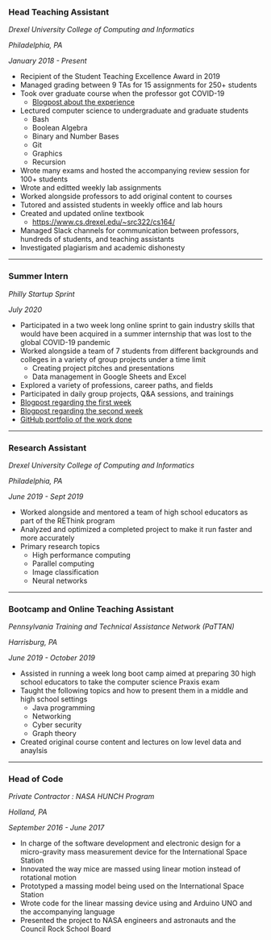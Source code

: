 <h3 class="pr">Head Teaching Assistant</h3>

_Drexel University College of Computing and Informatics_

_Philadelphia, PA_

_January 2018 - Present_

* Recipient of the Student Teaching Excellence Award in 2019
* Managed grading between 9 TAs for 15 assignments for 250+ students
* Took over graduate course when the professor got COVID-19
	* [Blogpost about the experience](blogposts/2020-06-16_570.html)
* Lectured computer science to undergraduate and graduate students 
	* Bash
	* Boolean Algebra
	* Binary and Number Bases
	* Git
	* Graphics
	* Recursion
* Wrote many exams and hosted the accompanying review session for 100+
	students
* Wrote and editted weekly lab assignments
* Worked alongside professors to add original content to courses
* Tutored and assisted students in weekly office and lab hours
* Created and updated online textbook 
	* <https://www.cs.drexel.edu/~src322/cs164/>
* Managed Slack channels for communication between professors, hundreds of 
	students, and teaching assistants
* Investigated plagiarism and academic dishonesty

---

<h3 class="po">Summer Intern</h3>

_Philly Startup Sprint_

_July 2020_

* Participated in a two week long online sprint to gain industry skills that 
	would have been acquired in a summer internship that was lost to the 
	global COVID-19 pandemic
* Worked alongside a team of 7 students from different backgrounds and colleges
	in a variety of group projects under a time limit
	* Creating project pitches and presentations
	* Data management in Google Sheets and Excel
* Explored a variety of professions, career paths, and fields
* Participated in daily group projects, Q&A sessions, and trainings
* [Blogpost regarding the first week](blogposts/2020-07-17_phillystartup)
* [Blogpost regarding the second week](blogposts/2020-07-24_phillystartup2)
* [GitHub portfolio of the work done](https://github.com/charlierosec/PhillyStartupSprint2020)

---

<h3 class="py">Research Assistant</h3>

_Drexel University College of Computing and Informatics_

_Philadelphia, PA_

_June 2019 - Sept 2019_

* Worked alongside and mentored a team of high school educators as part of the
	REThink program
* Analyzed and optimized a completed project to make it run faster and more
	accurately
* Primary research topics
	* High performance computing
	* Parallel computing
	* Image classification
	* Neural networks

--- 

<h3 class="pg">Bootcamp and Online Teaching Assistant</h3>

_Pennsylvania Training and Technical Assistance Network (PaTTAN)_

_Harrisburg, PA_

_June 2019 - October 2019_

* Assisted in running a week long boot camp aimed at preparing 30 high school
	educators to take the computer science Praxis exam
* Taught the following topics and how to present them in a middle and high 
	school settings
	* Java programming
	* Networking
	* Cyber security
	* Graph theory
* Created original course content and lectures on low level data and anaylsis

---

<h3 class="pb">Head of Code</h3>

_Private Contractor : NASA HUNCH Program_

_Holland, PA_

_September 2016 - June 2017_

* In charge of the software development and electronic design for a 
	micro-gravity mass measurement device for the International Space Station
* Innovated the way mice are massed using linear motion instead of rotational
	motion
* Prototyped a massing model being used on the International Space Station
* Wrote code for the linear massing device using and Arduino UNO and the
	accompanying language
* Presented the project to NASA engineers and astronauts and the Council Rock
	School Board
